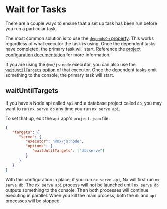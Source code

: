 # Wait for Tasks

There are a couple ways to ensure that a set up task has been run before you run a particular task.

The most common solution is to use the [`dependsOn` property](/reference/project-configuration#dependson). This works regardless of what executor the task is using. Once the dependent tasks have completed, the primary task will start. Reference the [project configuration documentation](/reference/project-configuration#dependson) for more information.

If you are using the `@nx/js:node` executor, you can also use the [`waitUntilTargets` option](/nx-api/js/executors/node#waituntiltargets) of that executor. Once the dependent tasks emit something to the console, the primary task will start.

## waitUntilTargets

If you have a Node api called `api` and a database project called `db`, you may want to run `nx serve db` any time you run `nx serve api`.

To set that up, edit the `api` app's `project.json` file:

```json {% fileName="/apps/api/project.json" %}
{
   "targets": {
      "serve": {
         "executor": "@nx/js:node",
         "options": {
            "waitUntilTargets": ["db:serve"]
         }
      }
   }
}
```

With this configuration in place, if you run `nx serve api`, Nx will first run `nx serve db`. The `nx serve api` process will not be launched until `nx serve db` outputs something to the console. Then both processes will continue executing in parallel. When you kill the main process, both the `db` and `api` processes will be stopped.

